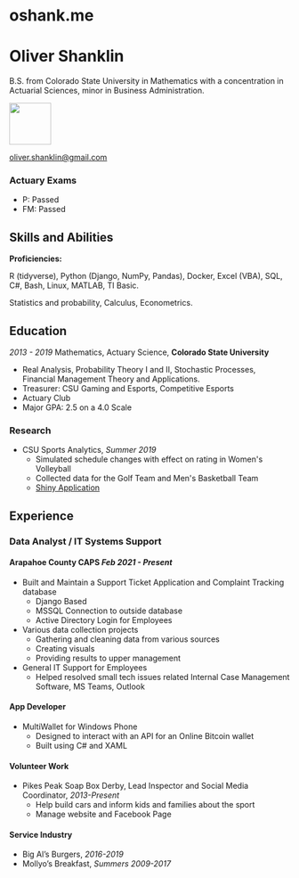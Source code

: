 # oshank.me

# Oliver Shanklin

B.S. from Colorado State University in Mathematics with a concentration in Actuarial Sciences, minor in Business Administration.

<img src="CSU-Ram-357-2.png" width="75" height="75">

oliver.shanklin@gmail.com

### Actuary Exams

  * P: Passed
  * FM: Passed

## Skills and Abilities

**Proficiencies:**

R (tidyverse), Python (Django, NumPy, Pandas), Docker, Excel (VBA), SQL, C#, Bash, Linux, MATLAB, TI Basic.

Statistics and probability, Calculus, Econometrics.

## Education

*2013 - 2019*
Mathematics, Actuary Science, **Colorado State University**
* Real Analysis, Probability Theory I and II, Stochastic Processes, Financial Management Theory and Applications.
* Treasurer: CSU Gaming and Esports, Competitive Esports
* Actuary Club
* Major GPA: 2.5 on a 4.0 Scale

### Research

* CSU Sports Analytics, *Summer 2019*
  * Simulated schedule changes with effect on rating in Women's Volleyball
  * Collected data for the Golf Team and Men's Basketball Team
  * [Shiny Application](https://csuanalytics.shinyapps.io/volleyball-app/)

## Experience

### Data Analyst / IT Systems Support
#### Arapahoe County CAPS *Feb 2021 - Present*

* Built and Maintain a Support Ticket Application and Complaint Tracking database
  * Django Based
  * MSSQL Connection to outside database
  * Active Directory Login for Employees
* Various data collection projects
  * Gathering and cleaning data from various sources
  * Creating visuals
  * Providing results to upper management
* General IT Support for Employees
  * Helped resolved small tech issues related Internal Case Management Software, MS Teams, Outlook

#### App Developer

* MultiWallet for Windows Phone
  * Designed to interact with an API for an Online Bitcoin wallet
  * Built using C# and XAML

#### Volunteer Work

* Pikes Peak Soap Box Derby, Lead Inspector and Social Media Coordinator, *2013-Present*
  * Help build cars and inform kids and families about the sport
  * Manage website and Facebook Page

#### Service Industry

  * Big Al’s Burgers, *2016-2019*
  * Mollyo’s Breakfast, *Summers 2009-2017*
